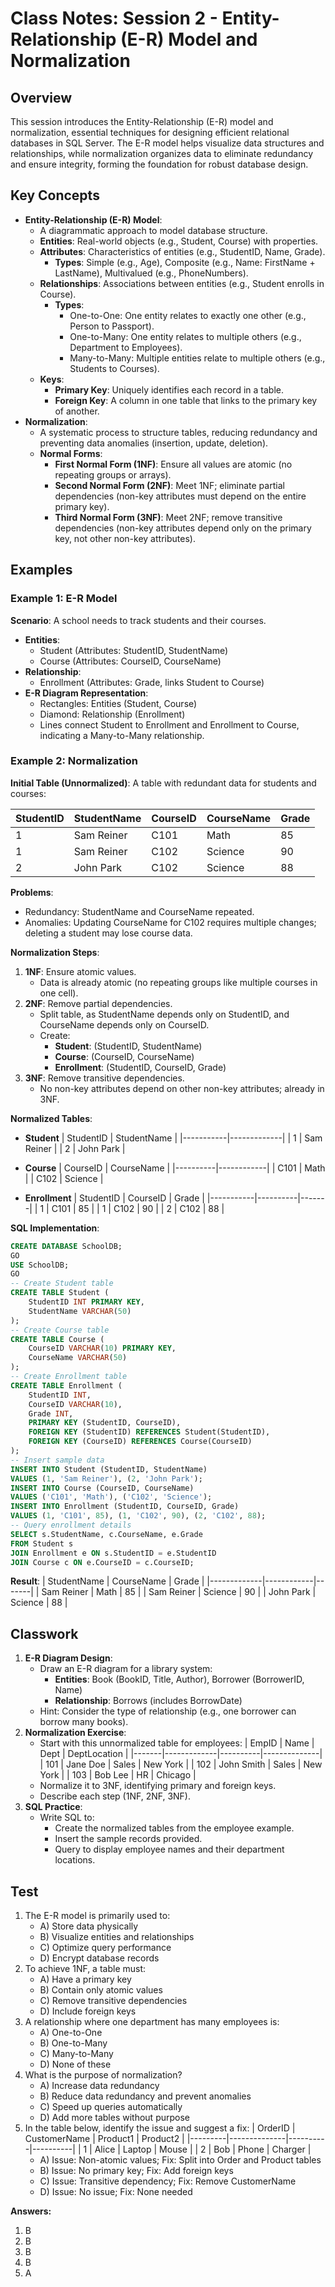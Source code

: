 # Class Notes: Session 2 - Entity-Relationship (E-R) Model and Normalization

## Overview
This session introduces the Entity-Relationship (E-R) model and normalization, essential techniques for designing efficient relational databases in SQL Server. The E-R model helps visualize data structures and relationships, while normalization organizes data to eliminate redundancy and ensure integrity, forming the foundation for robust database design.

## Key Concepts
- **Entity-Relationship (E-R) Model**:
  - A diagrammatic approach to model database structure.
  - **Entities**: Real-world objects (e.g., Student, Course) with properties.
  - **Attributes**: Characteristics of entities (e.g., StudentID, Name, Grade).
    - **Types**: Simple (e.g., Age), Composite (e.g., Name: FirstName + LastName), Multivalued (e.g., PhoneNumbers).
  - **Relationships**: Associations between entities (e.g., Student enrolls in Course).
    - **Types**:
      - One-to-One: One entity relates to exactly one other (e.g., Person to Passport).
      - One-to-Many: One entity relates to multiple others (e.g., Department to Employees).
      - Many-to-Many: Multiple entities relate to multiple others (e.g., Students to Courses).
  - **Keys**:
    - **Primary Key**: Uniquely identifies each record in a table.
    - **Foreign Key**: A column in one table that links to the primary key of another.
- **Normalization**:
  - A systematic process to structure tables, reducing redundancy and preventing data anomalies (insertion, update, deletion).
  - **Normal Forms**:
    - **First Normal Form (1NF)**: Ensure all values are atomic (no repeating groups or arrays).
    - **Second Normal Form (2NF)**: Meet 1NF; eliminate partial dependencies (non-key attributes must depend on the entire primary key).
    - **Third Normal Form (3NF)**: Meet 2NF; remove transitive dependencies (non-key attributes depend only on the primary key, not other non-key attributes).

## Examples

### Example 1: E-R Model
**Scenario**: A school needs to track students and their courses.
- **Entities**:
  - Student (Attributes: StudentID, StudentName)
  - Course (Attributes: CourseID, CourseName)
- **Relationship**:
  - Enrollment (Attributes: Grade, links Student to Course)
- **E-R Diagram Representation**:
  - Rectangles: Entities (Student, Course)
  - Diamond: Relationship (Enrollment)
  - Lines connect Student to Enrollment and Enrollment to Course, indicating a Many-to-Many relationship.

### Example 2: Normalization
**Initial Table (Unnormalized)**:
A table with redundant data for students and courses:

| StudentID | StudentName | CourseID | CourseName | Grade |
|-----------|-------------|----------|------------|-------|
| 1         | Sam Reiner  | C101     | Math       | 85    |
| 1         | Sam Reiner  | C102     | Science    | 90    |
| 2         | John Park   | C102     | Science    | 88    |

**Problems**:
- Redundancy: StudentName and CourseName repeated.
- Anomalies: Updating CourseName for C102 requires multiple changes; deleting a student may lose course data.

**Normalization Steps**:
1. **1NF**: Ensure atomic values.
   - Data is already atomic (no repeating groups like multiple courses in one cell).
2. **2NF**: Remove partial dependencies.
   - Split table, as StudentName depends only on StudentID, and CourseName depends only on CourseID.
   - Create:
     - **Student**: (StudentID, StudentName)
     - **Course**: (CourseID, CourseName)
     - **Enrollment**: (StudentID, CourseID, Grade)
3. **3NF**: Remove transitive dependencies.
   - No non-key attributes depend on other non-key attributes; already in 3NF.

**Normalized Tables**:
- **Student**
| StudentID | StudentName |
|-----------|-------------|
| 1         | Sam Reiner  |
| 2         | John Park   |

- **Course**
| CourseID | CourseName |
|----------|------------|
| C101     | Math       |
| C102     | Science    |

- **Enrollment**
| StudentID | CourseID | Grade |
|-----------|----------|-------|
| 1         | C101     | 85    |
| 1         | C102     | 90    |
| 2         | C102     | 88    |

**SQL Implementation**:
```sql
CREATE DATABASE SchoolDB;
GO
USE SchoolDB;
GO
-- Create Student table
CREATE TABLE Student (
    StudentID INT PRIMARY KEY,
    StudentName VARCHAR(50)
);
-- Create Course table
CREATE TABLE Course (
    CourseID VARCHAR(10) PRIMARY KEY,
    CourseName VARCHAR(50)
);
-- Create Enrollment table
CREATE TABLE Enrollment (
    StudentID INT,
    CourseID VARCHAR(10),
    Grade INT,
    PRIMARY KEY (StudentID, CourseID),
    FOREIGN KEY (StudentID) REFERENCES Student(StudentID),
    FOREIGN KEY (CourseID) REFERENCES Course(CourseID)
);
-- Insert sample data
INSERT INTO Student (StudentID, StudentName)
VALUES (1, 'Sam Reiner'), (2, 'John Park');
INSERT INTO Course (CourseID, CourseName)
VALUES ('C101', 'Math'), ('C102', 'Science');
INSERT INTO Enrollment (StudentID, CourseID, Grade)
VALUES (1, 'C101', 85), (1, 'C102', 90), (2, 'C102', 88);
-- Query enrollment details
SELECT s.StudentName, c.CourseName, e.Grade
FROM Student s
JOIN Enrollment e ON s.StudentID = e.StudentID
JOIN Course c ON e.CourseID = c.CourseID;
```

**Result**:
| StudentName | CourseName | Grade |
|-------------|------------|-------|
| Sam Reiner  | Math       | 85    |
| Sam Reiner  | Science    | 90    |
| John Park   | Science    | 88    |

## Classwork
1. **E-R Diagram Design**:
   - Draw an E-R diagram for a library system:
     - **Entities**: Book (BookID, Title, Author), Borrower (BorrowerID, Name)
     - **Relationship**: Borrows (includes BorrowDate)
   - Hint: Consider the type of relationship (e.g., one borrower can borrow many books).
2. **Normalization Exercise**:
   - Start with this unnormalized table for employees:
     | EmpID | Name        | Dept     | DeptLocation |
     |-------|-------------|----------|--------------|
     | 101   | Jane Doe    | Sales    | New York     |
     | 102   | John Smith  | Sales    | New York     |
     | 103   | Bob Lee     | HR       | Chicago      |
   - Normalize it to 3NF, identifying primary and foreign keys.
   - Describe each step (1NF, 2NF, 3NF).
3. **SQL Practice**:
   - Write SQL to:
     - Create the normalized tables from the employee example.
     - Insert the sample records provided.
     - Query to display employee names and their department locations.

## Test
1. The E-R model is primarily used to:
   - A) Store data physically
   - B) Visualize entities and relationships
   - C) Optimize query performance
   - D) Encrypt database records
2. To achieve 1NF, a table must:
   - A) Have a primary key
   - B) Contain only atomic values
   - C) Remove transitive dependencies
   - D) Include foreign keys
3. A relationship where one department has many employees is:
   - A) One-to-One
   - B) One-to-Many
   - C) Many-to-Many
   - D) None of these
4. What is the purpose of normalization?
   - A) Increase data redundancy
   - B) Reduce data redundancy and prevent anomalies
   - C) Speed up queries automatically
   - D) Add more tables without purpose
5. In the table below, identify the issue and suggest a fix:
   | OrderID | CustomerName | Product1 | Product2 |
   |---------|--------------|----------|----------|
   | 1       | Alice        | Laptop   | Mouse    |
   | 2       | Bob          | Phone    | Charger   |
   - A) Issue: Non-atomic values; Fix: Split into Order and Product tables
   - B) Issue: No primary key; Fix: Add foreign keys
   - C) Issue: Transitive dependency; Fix: Remove CustomerName
   - D) Issue: No issue; Fix: None needed

**Answers:**
1. B
2. B
3. B
4. B
5. A